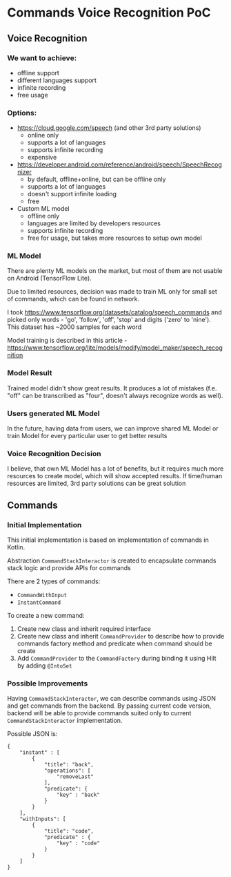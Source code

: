 # Commands Voice Recognition PoC

## Voice Recognition

### We want to achieve:
- offline support
- different languages support
- infinite recording 
- free usage

### Options:
- https://cloud.google.com/speech (and other 3rd party solutions)
  - online only
  - supports a lot of languages
  - supports infinite recording
  - expensive
- https://developer.android.com/reference/android/speech/SpeechRecognizer
  - by default, offline+online, but can be offline only
  - supports a lot of languages
  - doesn't support infinite loading
  - free
- Custom ML model
  - offline only
  - languages are limited by developers resources
  - supports infinite recording
  - free for usage, but takes more resources to setup own model

### ML Model
There are plenty ML models on the market, but most of them are not usable on Android (TensorFlow Lite).

Due to limited resources, decision was made to train ML only for small set of commands, which can be found in network.

I took https://www.tensorflow.org/datasets/catalog/speech_commands and picked only words - 'go', 'follow', 'off', 'stop' and digits ('zero' to 'nine').
This dataset has ~2000 samples for each word

Model training is described in this article - https://www.tensorflow.org/lite/models/modify/model_maker/speech_recognition

### Model Result
Trained model didn't show great results. It produces a lot of mistakes (f.e. "off" can be transcribed as "four", doesn't always recognize words as well).

### Users generated ML Model
In the future, having data from users, we can improve shared ML Model or train Model for every particular user to get better results

### Voice Recognition Decision

I believe, that own ML Model has a lot of benefits, but it requires much more resources to create model, which will show accepted results.
If time/human resources are limited, 3rd party solutions can be great solution

## Commands

### Initial Implementation
This initial implementation is based on implementation of commands in Kotlin.

Abstraction `CommandStackInteractor` is created to encapsulate commands stack logic and provide APIs for commands

There are 2 types of commands:
- `CommandWithInput`
- `InstantCommand`

To create a new command:
1. Create new class and inherit required interface
2. Create new class and inherit `CommandProvider` to describe how to provide commands factory method and predicate when command should be create
3. Add `CommandProvider` to the `CommandFactory` during binding it using Hilt by adding `@IntoSet`

### Possible Improvements

Having `CommandStackInteractor`, we can describe commands using JSON and get commands from the backend. 
By passing current code version, backend will be able to provide commands suited only to current `CommandStackInteractor` implementation.

Possible JSON is:
```
{
    "instant" : [
        { 
            "title": "back",
            "operations": [
                "removeLast"
            ],
            "predicate": {
                "key" : "back"
            }
        }
    ],
    "withInputs": [
        {
            "title": "code",
            "predicate" : {
                "key" : "code"
            }
        }
    ]
}
```